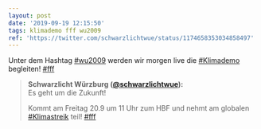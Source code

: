 ```yaml
---
layout: post
date: '2019-09-19 12:15:50'
tags: klimademo fff wu2009
ref: 'https://twitter.com/schwarzlichtwue/status/1174658353034858497'
---
```

Unter dem Hashtag [#wu2009](/t/wu2009) werden wir morgen live die [#Klimademo](/t/klimademo) begleiten! [#fff](/t/fff)
> <b>Schwarzlicht Würzburg ([@schwarzlichtwue](https://twitter.com/schwarzlichtwue)):</b>  
>Es geht um die Zukunft!  
>  
>Kommt am Freitag 20.9 um 11 Uhr zum HBF und nehmt am globalen [#Klimastreik](/t/klimastreik) teil! [#fff](/t/fff)  

